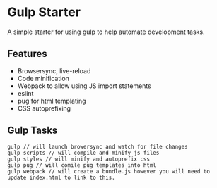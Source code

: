 # Gulp Starter

A simple starter for using gulp to help automate development tasks.

## Features

- Browsersync, live-reload
- Code minification
- Webpack to allow using JS import statements
- eslint
- pug for html templating
- CSS autoprefixing

## Gulp Tasks

```
gulp // will launch browersync and watch for file changes
gulp scripts // will compile and minify js files
gulp styles // will minify and autoprefix css
gulp pug // will comile pug templates into html
gulp webpack // will create a bundle.js however you will need to update index.html to link to this.
```